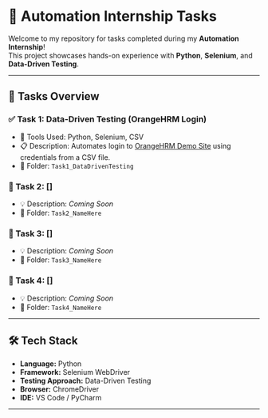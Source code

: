 # 🚀 Automation Internship Tasks

Welcome to my repository for tasks completed during my **Automation Internship**!  
This project showcases hands-on experience with **Python**, **Selenium**, and **Data-Driven Testing**.

---

## 📁 Tasks Overview

### ✅ Task 1: Data-Driven Testing (OrangeHRM Login)
- 🔧 Tools Used: Python, Selenium, CSV
- 📋 Description: Automates login to [OrangeHRM Demo Site](https://opensource-demo.orangehrmlive.com/) using credentials from a CSV file.
- 📂 Folder: `Task1_DataDrivenTesting`

### 🔄 Task 2: []
- 💡 Description: *Coming Soon*
- 📂 Folder: `Task2_NameHere`

### 🔄 Task 3: []
- 💡 Description: *Coming Soon*
- 📂 Folder: `Task3_NameHere`

### 🔄 Task 4: []
- 💡 Description: *Coming Soon*
- 📂 Folder: `Task4_NameHere`

---

## 🛠 Tech Stack

- **Language:** Python
- **Framework:** Selenium WebDriver
- **Testing Approach:** Data-Driven Testing
- **Browser:** ChromeDriver
- **IDE:** VS Code / PyCharm

---

